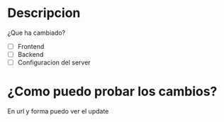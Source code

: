 # Descripcion
¿Que ha cambiado?

- [ ] Frontend
- [ ] Backend
- [ ] Configuracion del server

# ¿Como puedo probar los cambios?
En url y forma puedo ver el update
